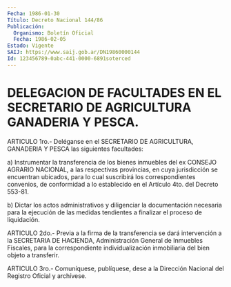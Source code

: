 ```yaml
---
Fecha: 1986-01-30
Título: Decreto Nacional 144/86
Publicación:
  Organismo: Boletín Oficial
  Fecha: 1986-02-05
Estado: Vigente
SAIJ: https://www.saij.gob.ar/DN19860000144
Id: 123456789-0abc-441-0000-6891soterced
---
```

# DELEGACION DE FACULTADES EN EL SECRETARIO DE AGRICULTURA GANADERIA Y PESCA.

<a id="1"></a>
ARTICULO  1ro.-  Deléganse  en  el  SECRETARIO DE AGRICULTURA, GANADERIA Y PESCA las siguientes facultades:

a) Instrumentar la transferencia de los bienes  inmuebles  del  ex CONSEJO  AGRARIO  NACIONAL,  a  las respectivas provincias, en cuya jurisdicción se encuentran ubicados,  para  lo  cual suscribirá los correspondientes convenios, de conformidad a lo establecido  en  el Artículo 4to. del Decreto 553-81.

b) Dictar los actos administrativos y diligenciar la documentación    necesaria    para  la  ejecución  de  las  medidas tendientes a finalizar el proceso de liquidación.

<a id="2"></a>
ARTICULO  2do.-  Previa a la firma de la transferencia se dará intervención a la SECRETARIA  DE  HACIENDA,  Administración General de  Inmuebles  Fiscales, para la correspondiente  individualización inmobiliaria del bien objeto a transferir.

<a id="3"></a>
ARTICULO  3ro.-  Comuníquese,  publíquese, dese a la Dirección Nacional del Registro Oficial y archívese.